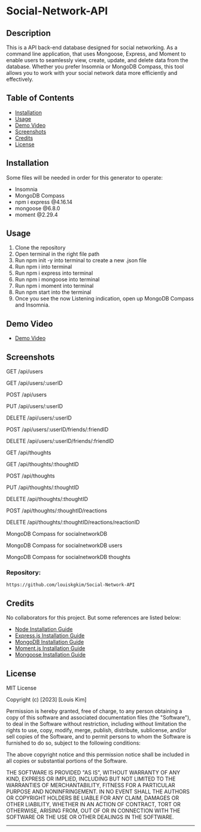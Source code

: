 # Social-Network-API

## Description
This is a API back-end database designed for social networking. As a command line application, that uses Mongoose, Express, and Moment to enable users to seamlessly view, create, update, and delete data from the database. Whether you prefer Insomnia or MongoDB Compass, this tool allows you to work with your social network data more efficiently and effectively.

## Table of Contents

- [Installation](#installation)
- [Usage](#usage)
- [Demo Video](#demovideo)
- [Screenshots](#screenshots)
- [Credits](#credits)
- [License](#license)

## Installation
Some files will be needed in order for this generator to operate:

- Insomnia
- MongoDB Compass
- npm i express @4.16.14
- mongoose @6.8.0
- moment @2.29.4


## Usage
1. Clone the repository
2. Open terminal in the right file path
3. Run npm init -y into terminal to create a new .json file
4. Run npm i into terminal
5. Run npm i express into terminal
6. Run npm i mongoose into terminal
7. Run npm i moment into terminal
8. Run npm start into the terminal
9. Once you see the now Listening indication, open up MongoDB Compass and Insomnia.

## Demo Video
- [Demo Video]()

## Screenshots
GET /api/users


GET /api/users/:userID


POST /api/users


PUT /api/users/:userID


DELETE /api/users/:userID


POST /api/users/:userID/friends/:friendID


DELETE /api/users/:userID/friends/:friendID


GET /api/thoughts


GET /api/thoughts/:thoughtID


POST /api/thoughts


PUT /api/thoughts/:thoughtID


DELETE /api/thoughts/:thoughtID


POST /api/thoughts/:thoughtID/reactions


DELETE /api/thoughts/:thoughtID/reactions/reactionID


MongoDB Compass for socialnetworkDB


MongoDB Compass for socialnetworkDB users


MongoDB Compass for socialnetworkDB thoughts



### Repository:
```
https://github.com/louiskgkim/Social-Network-API
```


## Credits

No collaborators for this project. But some references are listed below:

- [Node Installation Guide](https://coding-boot-camp.github.io/full-stack/nodejs/how-to-install-nodejs/)
- [Express.js Installation Guide](https://expressjs.com/en/starter/installing.html)
- [MongoDB Installation Guide](https://www.mongodb.com/docs/manual/tutorial/install-mongodb-on-os-x/)
- [Moment.js Installation Guide](https://momentjs.com/)
- [Mongoose Installation Guide](https://www.npmjs.com/package/mongoose)


## License

MIT License

Copyright (c) [2023] [Louis Kim]

Permission is hereby granted, free of charge, to any person obtaining a copy
of this software and associated documentation files (the "Software"), to deal
in the Software without restriction, including without limitation the rights
to use, copy, modify, merge, publish, distribute, sublicense, and/or sell
copies of the Software, and to permit persons to whom the Software is
furnished to do so, subject to the following conditions:

The above copyright notice and this permission notice shall be included in all
copies or substantial portions of the Software.

THE SOFTWARE IS PROVIDED "AS IS", WITHOUT WARRANTY OF ANY KIND, EXPRESS OR
IMPLIED, INCLUDING BUT NOT LIMITED TO THE WARRANTIES OF MERCHANTABILITY,
FITNESS FOR A PARTICULAR PURPOSE AND NONINFRINGEMENT. IN NO EVENT SHALL THE
AUTHORS OR COPYRIGHT HOLDERS BE LIABLE FOR ANY CLAIM, DAMAGES OR OTHER
LIABILITY, WHETHER IN AN ACTION OF CONTRACT, TORT OR OTHERWISE, ARISING FROM,
OUT OF OR IN CONNECTION WITH THE SOFTWARE OR THE USE OR OTHER DEALINGS IN THE
SOFTWARE.

---
